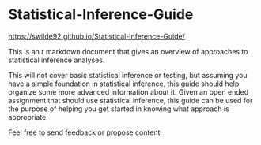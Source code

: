 # Statistical-Inference-Guide

https://swilde92.github.io/Statistical-Inference-Guide/

This is an r markdown document that gives an overview of approaches to statistical inference analyses. 

This will not cover basic statistical inference or testing, but assuming you have a simple foundation in statistical inference, this guide
should help organize some more advanced information about it. Given an open ended assignment that should use statistical inference, this 
guide can be used for the purpose of helping you get started in knowing what approach is appropriate.

Feel free to send feedback or propose content.
